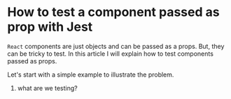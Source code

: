 # How to test a component passed as prop with Jest

`React` components are just objects and can be passed as a props. But, they can be tricky to test. In this article I will explain how to test components passed as props.

Let's start with a simple example to illustrate the problem.

1. what are we testing?